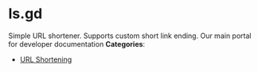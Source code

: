 # Is.gd


Simple URL shortener.  Supports custom short link ending.  Our main portal for developer documentation
**Categories**:

- [URL Shortening](https://github/awesome-apis/awesome-apis#url-shortening)



